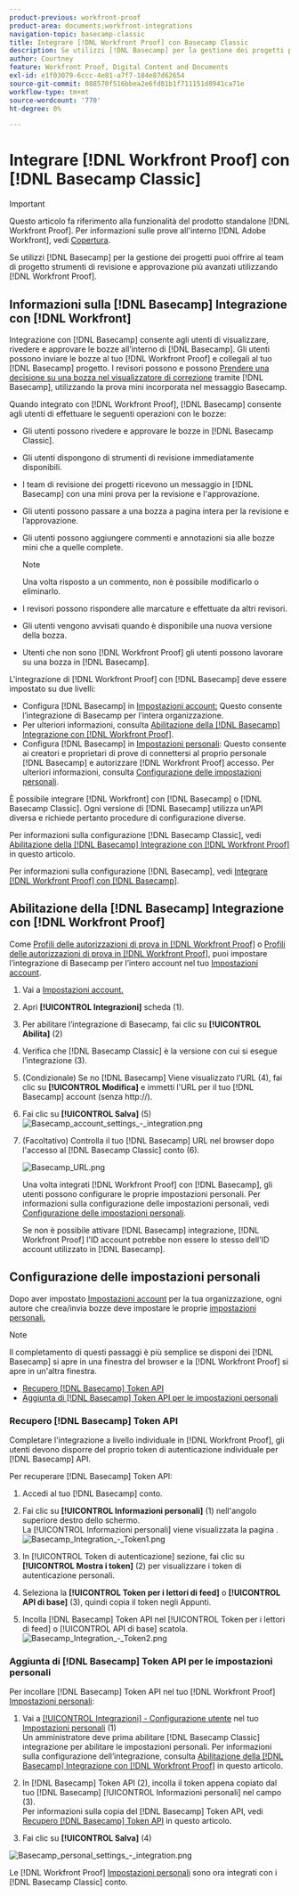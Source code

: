 ```yaml
---
product-previous: workfront-proof
product-area: documents;workfront-integrations
navigation-topic: basecamp-classic
title: Integrare [!DNL Workfront Proof] con Basecamp Classic
description: Se utilizzi [!DNL Basecamp] per la gestione dei progetti puoi offrire al team di progetto strumenti di revisione e approvazione più avanzati utilizzando [!DNL Workfront Proof].
author: Courtney
feature: Workfront Proof, Digital Content and Documents
exl-id: e1f03079-6ccc-4e81-a7f7-184e87d62654
source-git-commit: 088570f516bbea2e6fd81b1f711151d8941ca71e
workflow-type: tm+mt
source-wordcount: '770'
ht-degree: 0%

---
```


# Integrare [!DNL Workfront Proof] con [!DNL Basecamp Classic]

>[!IMPORTANT]
>
>Questo articolo fa riferimento alla funzionalità del prodotto standalone [!DNL Workfront Proof]. Per informazioni sulle prove all&#39;interno [!DNL Adobe Workfront], vedi [Copertura](../../../review-and-approve-work/proofing/proofing.md).

Se utilizzi [!DNL Basecamp] per la gestione dei progetti puoi offrire al team di progetto strumenti di revisione e approvazione più avanzati utilizzando [!DNL Workfront Proof].

## Informazioni sulla [!DNL Basecamp] Integrazione con [!DNL Workfront]

Integrazione con [!DNL Basecamp] consente agli utenti di visualizzare, rivedere e approvare le bozze all’interno di [!DNL Basecamp]. Gli utenti possono inviare le bozze al tuo [!DNL Workfront Proof] e collegali al tuo [!DNL Basecamp] progetto. I revisori possono e possono [Prendere una decisione su una bozza nel visualizzatore di correzione](../../../review-and-approve-work/proofing/reviewing-proofs-within-workfront/make-a-decision-on-a-proof/make-decisions-on-proof.md) tramite [!DNL Basecamp], utilizzando la prova mini incorporata nel messaggio Basecamp.

Quando integrato con [!DNL Workfront Proof], [!DNL Basecamp] consente agli utenti di effettuare le seguenti operazioni con le bozze:

* Gli utenti possono rivedere e approvare le bozze in [!DNL Basecamp Classic].
* Gli utenti dispongono di strumenti di revisione immediatamente disponibili.
* I team di revisione dei progetti ricevono un messaggio in [!DNL Basecamp] con una mini prova per la revisione e l&#39;approvazione.
* Gli utenti possono passare a una bozza a pagina intera per la revisione e l’approvazione.
* Gli utenti possono aggiungere commenti e annotazioni sia alle bozze mini che a quelle complete.

   >[!NOTE]
   >
   >Una volta risposto a un commento, non è possibile modificarlo o eliminarlo.

* I revisori possono rispondere alle marcature e effettuate da altri revisori.
* Gli utenti vengono avvisati quando è disponibile una nuova versione della bozza.
* Utenti che non sono [!DNL Workfront Proof] gli utenti possono lavorare su una bozza in [!DNL Basecamp].

L&#39;integrazione di [!DNL Workfront Proof] con [!DNL Basecamp] deve essere impostato su due livelli:

* Configura [!DNL Basecamp] in [Impostazioni account:](https://support.workfront.com/hc/en-us/sections/115000912147-Account-settings) Questo consente l’integrazione di Basecamp per l’intera organizzazione.
* Per ulteriori informazioni, consulta [Abilitazione della [!DNL Basecamp] Integrazione con [!DNL Workfront Proof]](#enabling-the-basecamp-integration-with-workfront-proof).
* Configura [!DNL Basecamp] in [Impostazioni personali](https://support.workfront.com/hc/en-us/sections/115000921168-Personal-settings): Questo consente ai creatori e proprietari di prove di connettersi al proprio personale [!DNL Basecamp] e autorizzare [!DNL Workfront Proof] accesso. Per ulteriori informazioni, consulta [Configurazione delle impostazioni personali](#configuring-personal-settings).

È possibile integrare [!DNL Workfront] con [!DNL Basecamp] o [!DNL Basecamp Classic]. Ogni versione di [!DNL Basecamp] utilizza un’API diversa e richiede pertanto procedure di configurazione diverse.

Per informazioni sulla configurazione [!DNL Basecamp Classic], vedi [Abilitazione della [!DNL Basecamp] Integrazione con [!DNL Workfront Proof]](#enabling-the-basecamp-integration-with-workfront-proof) in questo articolo.

Per informazioni sulla configurazione [!DNL Basecamp], vedi [Integrare [!DNL Workfront Proof] con [!DNL Basecamp]](../../../workfront-proof/wp-integrations/basecamp/integrate-workfront-proof-with-basecamp.md).

## Abilitazione della [!DNL Basecamp] Integrazione con [!DNL Workfront Proof]

Come [Profili delle autorizzazioni di prova in [!DNL Workfront Proof]](../../../workfront-proof/wp-acct-admin/account-settings/proof-perm-profiles-in-wp.md) o [Profili delle autorizzazioni di prova in [!DNL Workfront Proof]](../../../workfront-proof/wp-acct-admin/account-settings/proof-perm-profiles-in-wp.md), puoi impostare l’integrazione di Basecamp per l’intero account nel tuo [Impostazioni account](https://support.workfront.com/hc/en-us/sections/115000912147-Account-settings).

1. Vai a [Impostazioni account.](https://support.workfront.com/hc/en-us/sections/115000912147-Account-settings)
1. Apri **[!UICONTROL Integrazioni]** scheda (1).
1. Per abilitare l’integrazione di Basecamp, fai clic su **[!UICONTROL Abilita]** (2)
1. Verifica che [!DNL Basecamp Classic] è la versione con cui si esegue l’integrazione (3).
1. (Condizionale) Se no [!DNL Basecamp] Viene visualizzato l’URL (4), fai clic su **[!UICONTROL Modifica]** e immetti l&#39;URL per il tuo [!DNL Basecamp] account (senza http://).
1. Fai clic su **[!UICONTROL Salva]** (5)\
   ![Basecamp_account_settings_-_integration.png](assets/basecamp-account-settings---integration-350x192.png)

1. (Facoltativo) Controlla il tuo [!DNL Basecamp] URL nel browser dopo l&#39;accesso al [!DNL Basecamp Classic] conto (6).

   ![Basecamp_URL.png](assets/basecamp-url-350x75.png)

   Una volta integrati [!DNL Workfront Proof] con [!DNL Basecamp], gli utenti possono configurare le proprie impostazioni personali. Per informazioni sulla configurazione delle impostazioni personali, vedi [Configurazione delle impostazioni personali](#configuring-personal-settings).

   Se non è possibile attivare [!DNL Basecamp] integrazione, [!DNL Workfront Proof] l&#39;ID account potrebbe non essere lo stesso dell&#39;ID account utilizzato in [!DNL Basecamp].

## Configurazione delle impostazioni personali

Dopo aver impostato [Impostazioni account](https://support.workfront.com/hc/en-us/sections/115000912147-Account-settings) per la tua organizzazione, ogni autore che crea/invia bozze deve impostare le proprie  [impostazioni personali.](https://support.workfront.com/hc/en-us/sections/115000921168-Personal-settings)

>[!NOTE]
>
>Il completamento di questi passaggi è più semplice se disponi dei [!DNL Basecamp] si apre in una finestra del browser e la [!DNL Workfront Proof] si apre in un&#39;altra finestra.

* [Recupero [!DNL Basecamp] Token API](#retrieving-your-basecamp-api-token)
* [Aggiunta di [!DNL Basecamp] Token API per le impostazioni personali](#adding-your-basecamp-api-token-to-your-personal-settings)

### Recupero [!DNL Basecamp] Token API

Completare l&#39;integrazione a livello individuale in [!DNL Workfront Proof], gli utenti devono disporre del proprio token di autenticazione individuale per [!DNL Basecamp] API.

Per recuperare [!DNL Basecamp] Token API:

1. Accedi al tuo [!DNL Basecamp] conto.
1. Fai clic su **[!UICONTROL Informazioni personali]** (1) nell&#39;angolo superiore destro dello schermo.\
   La [!UICONTROL Informazioni personali] viene visualizzata la pagina .\
   ![Basecamp_Integration_-_Token1.png](assets/basecamp-integration---token1-350x334.png)

1. In [!UICONTROL Token di autenticazione] sezione, fai clic su **[!UICONTROL Mostra i token]** (2) per visualizzare i token di autenticazione personali.
1. Seleziona la **[!UICONTROL Token per i lettori di feed]** o **[!UICONTROL API di base]** (3), quindi copia il token negli Appunti.

1. Incolla [!DNL Basecamp] Token API nel [!UICONTROL Token per i lettori di feed] o [!UICONTROL API di base] scatola.\
   ![Basecamp_Integration_-_Token2.png](assets/basecamp-integration---token2-350x178.png)

### Aggiunta di [!DNL Basecamp] Token API per le impostazioni personali

Per incollare [!DNL Basecamp] Token API nel tuo [!DNL Workfront Proof] [Impostazioni personali](https://support.workfront.com/hc/en-us/sections/115000921168-Personal-settings):

1. Vai a [[!UICONTROL Integrazioni] - Configurazione utente](../../../workfront-proof/wp-getstarted/personal-settings/integrations-user-setup.md) nel tuo [Impostazioni personali](https://support.workfront.com/hc/en-us/sections/115000921168-Personal-settings) (1)\
   Un amministratore deve prima abilitare [!DNL Basecamp Classic] integrazione per abilitare le impostazioni personali. Per informazioni sulla configurazione dell’integrazione, consulta [Abilitazione della [!DNL Basecamp] Integrazione con [!DNL Workfront Proof]](#enabling-the-basecamp-integration-with-workfront-proof) in questo articolo.

1. In [!DNL Basecamp] Token API (2), incolla il token appena copiato dal tuo [!DNL Basecamp] [!UICONTROL Informazioni personali] nel campo (3).\
   Per informazioni sulla copia del [!DNL Basecamp] Token API, vedi [Recupero [!DNL Basecamp] Token API](#retrieving-your-basecamp-api-token) in questo articolo.

1. Fai clic su **[!UICONTROL Salva]** (4)

![Basecamp_personal_settings_-_integration.png](assets/basecamp-personal-settings---integration-350x250.png)

Le [!DNL Workfront Proof] [Impostazioni personali](https://support.workfront.com/hc/en-us/sections/115000921168-Personal-settings) sono ora integrati con i [!DNL Basecamp Classic] conto.
